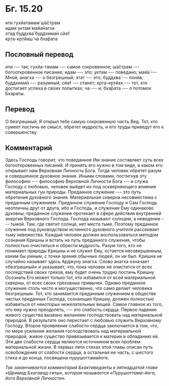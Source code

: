 # Бг. 15.20
ити гухйатамам̇ ш́а̄страм<br/>
идам уктам̇ майа̄нагха<br/>
этад буддхва̄ буддхима̄н сйа̄т<br/>
кр̣та-кр̣тйаш́ ча бха̄рата
## Пословный перевод

ити --- так; гухйа-тамам --- самое сокровенное; ш́а̄страм ---
богооткровенное писание; идам --- это; уктам --- поведано; майа̄ ---
Мной; анагха --- о безгрешный; этат --- это; буддхва̄ --- поняв;
буддхима̄н --- разумный; сйа̄т --- станет; кр̣та-кр̣тйах̣ --- тот, кто
достигает успеха в своих попытках; ча --- и; бха̄рата --- о потомок
Бхараты.

## Перевод

О безгрешный, Я открыл тебе самую сокровенную часть Вед. Тот, кто сумеет
постичь ее смысл, обретет мудрость, и его труды приведут его к
совершенству.

## Комментарий

Здесь Господь говорит, что поведанное Им знание составляет суть всех
богооткровенных писаний. И принять его нужно в том виде, в каком его
открывает нам Верховная Личность Бога. Тогда человек обретет разум и
совершенное духовное знание. Иными словами, постигнув эту философию ---
философию Верховной Личности Бога --- и служа Господу с любовью, человек
выйдет из-под оскверняющего влияния материальных гун природы. Преданное
служение --- это путь обретения духовного знания. Материальная скверна
несовместима с преданным служением. Преданное служение Господу и Сам
Господь неотличны друг от друга, ибо и Господь, и служение Ему одинаково
духовны; преданное служение протекает в сфере действия внутренней
энергии Верховного Господа. Господа называют солнцем, а неведение ---
тьмой. Там, где светит солнце, нет места тьме. Поэтому преданное
служение под руководством истинного духовного учителя рассеивает тьму
невежества. Каждый человек должен воспользоваться методом сознания
Кришны и встать на путь преданного служения, чтобы полностью очиститься
и обрести мудрость. Разум того, кто не понимает природы Кришны и не
служит Ему, остается несовершенным, каким бы умным, с точки зрения
обычных людей, он ни был. Кришна не случайно называет здесь Арджуну
анагха. Слово анагха означает «безгрешный» и указывает, что, пока
человек не очистится от всех последствий своих грехов, ему будет очень
трудно постичь Кришну. Осознать Его может только тот, кто избавился от
всей материальной скверны, от всех своих греховных привычек. Однако
преданное служение столь чисто и могущественно, что само делает человека
безгрешным. Тот, кто занимается преданным служением в обществе чистых
преданных Господа, сознающих Кришну, должен полностью избавиться от
некоторых нежелательных вещей. Самое главное из того, что ему нужно
преодолеть, --- это слабость сердца. Первое падение живого существа
вызвано желанием господствовать над материальной природой. В результате
оно перестает с любовью служить Верховному Господу. Второе проявление
слабости сердца заключается в том, что, по мере усиления желания
господствовать над материальной природой, живое существо привязывается к
материи и обладанию ей. Эти две слабости сердца являются источником всех
проблем материальной жизни. В первых пяти стихах этой главы описан путь
освобождения от слабости сердца, а остальная ее часть, с шестого стиха и
до конца, посвящена пурушоттамайоге.

*Так заканчивается комментарий Бхактиведанты к пятнадцатой главе «Шримад
Бхагавад-гиты», которая называется «Пурушоттама-йога, йога Верховной
Личности».*
